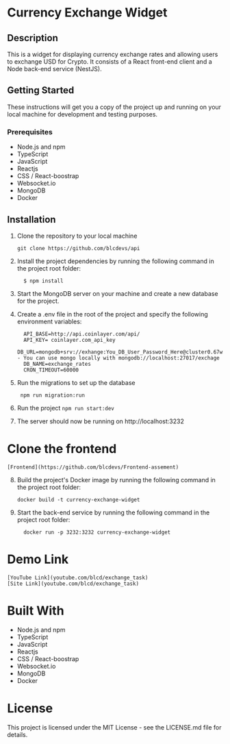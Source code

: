 # Currency Exchange Widget

## Description

<p>
  This is a widget for displaying currency exchange rates and allowing users to exchange USD for Crypto. It consists of a React front-end client and a Node back-end service (NestJS).
</p>

## Getting Started
  <p>
    These instructions will get you a copy of the project up and running on your local machine for development and testing purposes.
  </p>

  ### Prerequisites
    
   - Node.js and npm
   - TypeScript
   - JavaScript
   - Reactjs
   - CSS / React-boostrap
   - Websocket.io
   - MongoDB
   - Docker

## Installation

  1. Clone the repository to your local machine
      ```
      git clone https://github.com/blcdevs/api
      ```
  2. Install the project dependencies by running the following command in the project root folder:
      ```
        $ npm install
      ```    
  3. Start the MongoDB server on your machine and create a new database for the project.

  4. Create a .env file in the root of the project and specify the following environment variables:  

      ```
        API_BASE=http://api.coinlayer.com/api/
        API_KEY= coinlayer.com_api_key
        DB_URL=mongodb+srv://exhange:You_DB_User_Password_Here@cluster0.67wypio.mongodb.net/exhange - You can use mongo locally with mongodb://localhost:27017/exchage
        DB_NAME=exchange_rates
        CRON_TIMEOUT=60000
      ```  
  5. Run the migrations to set up the database
        ```
         npm run migration:run
        ```

 6. Run the project
        ```
         npm run start:dev
        ```
  7. The server should now be running on http://localhost:3232

# Clone the frontend
    [Frontend](https://github.com/blcdevs/Frontend-assement) 
  
  8. Build the project's Docker image by running the following command in the project root folder:
      ```
      docker build -t currency-exchange-widget
      ```
 9. Start the back-end service by running the following command in the project root folder:
      ```
        docker run -p 3232:3232 currency-exchange-widget
      ``` 

  # Demo Link
    [YouTube Link](youtube.com/blcd/exchange_task) 
    [Site Link](youtube.com/blcd/exchange_task) 
    
# Built With
   - Node.js and npm
   - TypeScript
   - JavaScript
   - Reactjs
   - CSS / React-boostrap
   - Websocket.io
   - MongoDB
   - Docker

# License
  <p>
    This project is licensed under the MIT License - see the LICENSE.md file for details.
</p>